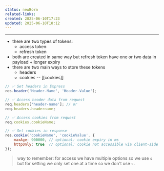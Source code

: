 ```yaml
---
status: newBorn
related-links: 
created: 2025-06-10T17:23
updated: 2025-06-10T18:12
---
```

---

- there are two types of tokens:
	- access token
	- refresh token
- both are created in same way but refresh token have one or two data in payload + longer expiry
- there are two main ways to store these tokens
	- headers
	- cookies -- [[cookies]]
```js
// ✅ Set headers in Express
res.header('Header-Name', 'Header-Value');

// ✅ Access header data from request
req.headers['header-name']; // or
req.headers.headername;

// ✅ Access cookies from request
req.cookies.cookieName;

// ✅ Set cookies in response
res.cookie('cookieName', 'cookieValue', { 
    maxAge: 900000, // optional: cookie expiry in ms
    httpOnly: true  // optional: cookie not accessible via client-side JS
});
```

> way to remember: for access we have multiple options so we use `s` but for setting we only set one at a time so we don't use `s`. 
